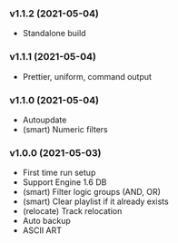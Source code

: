 ### v1.1.2 (2021-05-04)

- Standalone build

### v1.1.1 (2021-05-04)

- Prettier, uniform, command output

### v1.1.0 (2021-05-04)

- Autoupdate
- (smart) Numeric filters

### v1.0.0 (2021-05-03)

- First time run setup
- Support Engine 1.6 DB
- (smart) Filter logic groups (AND, OR)
- (smart) Clear playlist if it already exists
- (relocate) Track relocation
- Auto backup
- ASCII ART
